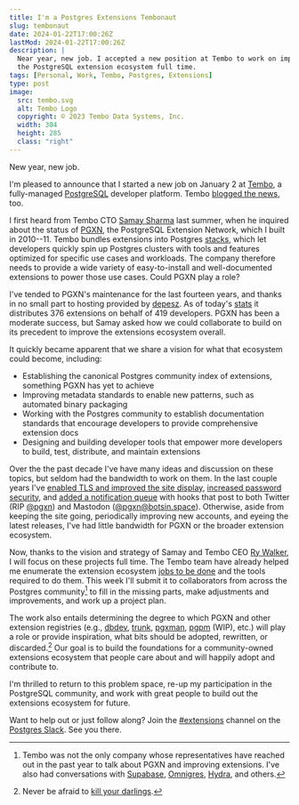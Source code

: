 ```yaml
---
title: I'm a Postgres Extensions Tembonaut
slug: tembonaut
date: 2024-01-22T17:00:26Z
lastMod: 2024-01-22T17:00:26Z
description: |
  Near year, new job. I accepted a new position at Tembo to work on improving
  the PostgreSQL extension ecosystem full time.
tags: [Personal, Work, Tembo, Postgres, Extensions]
type: post
image:
  src: tembo.svg
  alt: Tembo Logo
  copyright: ©️ 2023 Tembo Data Systems, Inc.
  width: 304
  height: 285
  class: "right"
---
```


New year, new job.

I'm pleased to announce that I started a new job on January 2 at [Tembo], a
fully-managed [PostgreSQL] developer platform. Tembo [blogged the news], too.

I first heard from Tembo CTO [Samay Sharma] last summer, when he inquired about
the status of [PGXN], the PostgreSQL Extension Network, which I built in
2010--11. Tembo bundles extensions into Postgres [stacks], which let developers
quickly spin up Postgres clusters with tools and features optimized for specific
use cases and workloads. The company therefore needs to provide a wide variety
of easy-to-install and well-documented extensions to power those use cases.
Could PGXN play a role?

I've tended to PGXN's maintenance for the last fourteen years, and thanks in no
small part to hosting provided by [depesz]. As of today's [stats] it distributes
376 extensions on behalf of 419 developers. PGXN has been a moderate success,
but Samay asked how we could collaborate to build on its precedent to improve
the extensions ecosystem overall.

It quickly became apparent that we share a vision for what that ecosystem could
become, including:

*   Establishing the canonical Postgres community index of extensions, something
    PGXN has yet to achieve
*   Improving metadata standards to enable new patterns, such as automated binary
    packaging
*   Working with the Postgres community to establish documentation standards
    that encourage developers to provide comprehensive extension docs
*   Designing and building developer tools that empower more developers to
    build, test, distribute, and maintain extensions

Over the the past decade I've have many ideas and discussion on these topics,
but seldom had the bandwidth to work on them. In the last couple years I've
[enabled TLS and improved the site display], [increased password security], and
[added a notification queue] with hooks that post to both Twitter (RIP [@pgxn])
and Mastodon ([@pgxn@botsin.space]). Otherwise, aside from keeping the site
going, periodically improving new accounts, and eyeing the latest releases, I've
had little bandwidth for PGXN or the broader extension ecosystem.

Now, thanks to the vision and strategy of Samay and Tembo CEO [Ry Walker], I
will focus on these projects full time. The Tembo team have already helped me
enumerate the extension ecosystem [jobs to be done] and the tools required to do
them. This week I'll submit it to collaborators from across the Postgres
community[^others] to fill in the missing parts, make adjustments and
improvements, and work up a project plan.

The work also entails determining the degree to which PGXN and other extension
registries (e.g., [dbdev], [trunk], [pgxman], [pgpm][] (WIP), etc.) will play a
role or provide inspiration, what bits should be adopted, rewritten, or
discarded.[^darlings] Our goal is to build the foundations for a community-owned
extensions ecosystem that people care about and will happily adopt and
contribute to.

I'm thrilled to return to this problem space, re-up my participation in the
PostgreSQL community, and work with great people to build out the extensions
ecosystem for future.

Want to help out or just follow along? Join the [#extensions] channel on the
[Postgres Slack]. See you there.

  [^others]: Tembo was not the only company whose representatives have reached
    out in the past year to talk about PGXN and improving extensions. I've also
    had conversations with [Supabase], [Omnigres], [Hydra], and others.

  [^darlings]: Never be afraid to [kill your darlings].

  [Tembo]: https://tembo.io/ "Tembo: Goodbye Database Sprawl, Hello Postgres"
  [PostgreSQL]: https://www.postgresql.org
    "PostgreSQL: The world's most advanced open source database"
  [blogged the news]: https://tembo.io/blog/welcoming-david-wheeler
    "PGXN Creator David Wheeler Joins Tembo to Strengthen the Postgres Extension Ecosystem"
  [Samay Sharma]: https://www.linkedin.com/in/samay-sharma-b6465122
    "Samay Sharma - Chief Technology Officer - Tembo | LinkedIn"
  [PGXN]: https://pgxn.org/ "The PostgreSQL Extension Network"
  [stacks]: https://tembo.io/docs/category/tembo-stacks/
    "Tembo Docs: Tembo Stacks"
  [depesz]: https://www.depesz.com "select * from depesz;"
  [stats]: https://pgxn.org/about/ "About PGXN"
  [enabled TLS and improved the site display]: https://blog.pgxn.org/post/651216661677064192/a-few-belated-pgxn-updates
    "PGXN Blog: “A Few Belated PGXN Updates”"
  [increased password security]: https://blog.pgxn.org/post/655912318549606400/password-storage-update
    "PGXN Blog: “Password Storage Update”"
  [added a notification queue]: https://blog.pgxn.org/post/709635160523620352/hello-mastodon
    "PGXN Blog: “Hello Mastodon 🐘”"
  [@pgxn]: https://twitter.com/pgxn/ "PGXN on Twitter"
  [@pgxn@botsin.space]: https://botsin.space/@pgxn
    "PGXN on Mastodon"
  [Ry Walker]: https://www.linkedin.com/in/rywalker "Ry Walker - Tembo, Inc. |
    LinkedIn"
  [jobs to be done]: https://strategyn.com/jobs-to-be-done/jobs-to-be-done-theory/
    "Fundamentals of Jobs-to-be-Done Theory"
  [#extensions]: https://postgresteam.slack.com/archives/C056ZA93H1A
    "Postgres Slack/#extensions: Extensions and extension-related accessories"
  [Postgres Slack]: https://pgtreats.info/slack-invite
    "Join the Postgres Slack"
  [pgxman]: https://pgxman.com/ "npm for PostgreSQL"
  [dbdev]: https://database.dev "The Database Package Manager"
  [pgpm]: http://www.postgres.pm
  [trunk]: https://pgt.dev "Trunk — A Postgres Extension Registry"
  [Supabase]: https://supabase.com "Supabase | The Open Source Firebase Alternative"
  [Omnigres]: https://omnigres.com "Omnigres: Postgres as a Platform"
  [Hydra]: https://www.hydra.so "Hydra - Fast Postgres Analytics ++"
  [kill your darlings]: https://www.masterclass.com/articles/what-does-it-mean-to-kill-your-darlings
    "MasterClass: “What Does It Mean to Kill Your Darlings?”"

